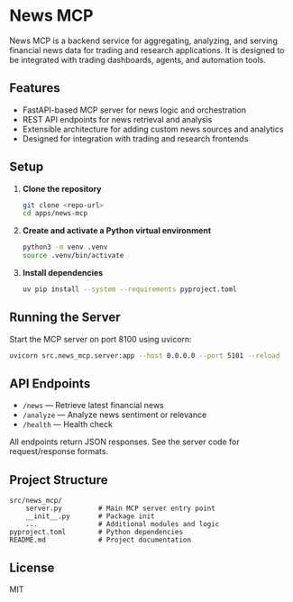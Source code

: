 # News MCP

News MCP is a backend service for aggregating, analyzing, and serving financial news data for trading and research applications. It is designed to be integrated with trading dashboards, agents, and automation tools.

## Features

- FastAPI-based MCP server for news logic and orchestration
- REST API endpoints for news retrieval and analysis
- Extensible architecture for adding custom news sources and analytics
- Designed for integration with trading and research frontends

## Setup

1. **Clone the repository**
   ```sh
   git clone <repo-url>
   cd apps/news-mcp
   ```

2. **Create and activate a Python virtual environment**
   ```sh
   python3 -m venv .venv
   source .venv/bin/activate
   ```

3. **Install dependencies**
   ```sh
   uv pip install --system --requirements pyproject.toml
   ```

## Running the Server

Start the MCP server on port 8100 using uvicorn:

```sh
uvicorn src.news_mcp.server:app --host 0.0.0.0 --port 5101 --reload
```

## API Endpoints

- `/news` — Retrieve latest financial news
- `/analyze` — Analyze news sentiment or relevance
- `/health` — Health check

All endpoints return JSON responses. See the server code for request/response formats.

## Project Structure

```
src/news_mcp/
    server.py         # Main MCP server entry point
    __init__.py       # Package init
    ...               # Additional modules and logic
pyproject.toml        # Python dependencies
README.md             # Project documentation
```

## License

MIT
